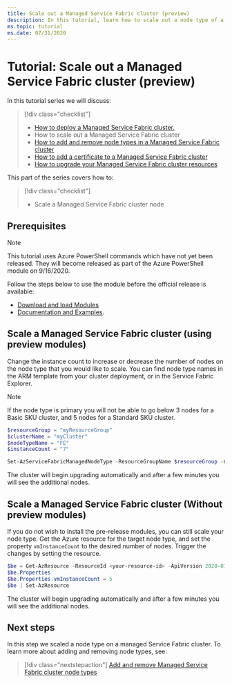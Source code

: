 ```yaml
---
title: Scale out a Managed Service Fabric cluster (preview)
description: In this tutorial, learn how to scale out a node type of a Managed Service Fabric cluster.
ms.topic: tutorial
ms.date: 07/31/2020
---
```


# Tutorial: Scale out a Managed Service Fabric cluster (preview)

In this tutorial series we will discuss:

> [!div class="checklist"]
> * [How to deploy a Managed Service Fabric cluster.](tutorial-managed-cluster-deploy.md)
> * How to scale out a Managed Service Fabric cluster
> * [How to add and remove node types in a Managed Service Fabric cluster](tutorial-managed-cluster-add-remove-node-type.md)
> * [How to add a certificate to a Managed Service Fabric cluster](tutorial-managed-cluster-certificate.md)
> * [How to upgrade your Managed Service Fabric cluster resources](tutorial-managed-cluster-upgrade.md)

This part of the series covers how to:

> [!div class="checklist"]
> * Scale a Managed Service Fabric cluster node

## Prerequisites
> [!Note]
> This tutorial uses Azure PowerShell commands which have not yet been released. They will become released as part of the Azure PowerShell module on 9/16/2020.

Follow the steps below to use the module before the official release is available:
* [Download and load Modules](https://github.com/a-santamaria/ServiceFabricManagedClustersClients#download-and-load-modules)
* [Documentation and Examples](https://github.com/a-santamaria/ServiceFabricManagedClustersClients#documentation-and-examples). 

## Scale a Managed Service Fabric cluster (using preview modules)
Change the instance count to increase or decrease the number of nodes on the node type that you would like to scale. You can find node type names in the ARM template from your cluster deployment, or in the Service Fabric Explorer. 

> [!Note]
> If the node type is primary you will not be able to go below 3 nodes for a Basic SKU cluster, and 5 nodes for a Standard SKU cluster. 

```powershell
$resourceGroup = "myResourceGroup" 
$clusterName = "myCluster"
$nodeTypeName = "FE" 
$instanceCount = "7"

Set-AzServiceFabricManagedNodeType -ResourceGroupName $resourceGroup -ClusterName $clusterName -name $nodeTypeName -InstanceCount $instanceCount -Verbose
```

The cluster will begin upgrading automatically and after a few minutes you will see the additional nodes.

## Scale a Managed Service Fabric cluster (Without preview modules)
If you do not wish to install the pre-release modules, you can still scale your node type. Get the Azure resource for the target node type, and set the property `vmInstanceCount` to the desired number of nodes. Trigger the changes by setting the resource. 

<!-- Any suggestions for an easy way to ge the resource ID? -->

```powershell
$be = Get-AzResource -ResourceId <your-resource-id> -ApiVersion 2020-01-01-preview
$be.Properties
$be.Properties.vmInstanceCount = 5
$be | Set-AzResource
```

The cluster will begin upgrading automatically and after a few minutes you will see the additional nodes.

## Next steps

In this step we scaled a node type on a managed Service Fabric cluster. To learn more about adding and removing node types, see:

> [!div class="nextstepaction"]
> [Add and remove Managed Service Fabric cluster node types](./tutorial-managed-cluster-add-remove-node-type.md)

